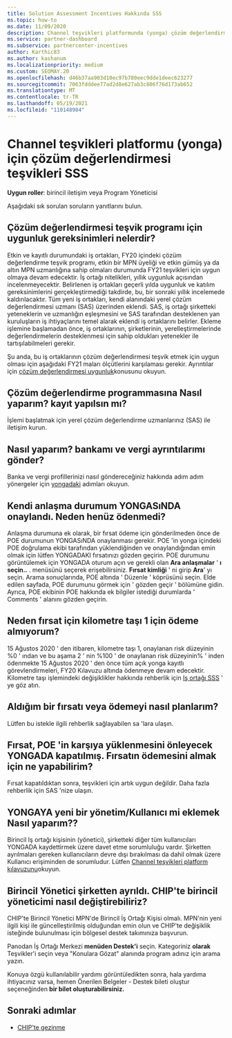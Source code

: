 ```yaml
---
title: Solution Assessment Incentives Hakkında SSS
ms.topic: how-to
ms.date: 11/09/2020
description: Channel teşvikleri platformunda (yonga) çözüm değerlendirmesi hakkında sık sorulan soruların yanıtlarını öğrenin.
ms.service: partner-dashboard
ms.subservice: partnercenter-incentives
author: Karthic83
ms.author: kashanum
ms.localizationpriority: medium
ms.custom: SEOMAY.20
ms.openlocfilehash: d46b37aa903d10ec97b780eec9dde1deec623277
ms.sourcegitcommit: 7063fdddee77ad2d8e627ab3c806f76d173ab652
ms.translationtype: MT
ms.contentlocale: tr-TR
ms.lasthandoff: 05/19/2021
ms.locfileid: "110148984"
---
```

# <a name="solution-assessment-incentives-faq-for-the-channel-incentives-platform-chip"></a>Channel teşvikleri platformu (yonga) için çözüm değerlendirmesi teşvikleri SSS 

**Uygun roller**: birincil iletişim veya Program Yöneticisi

Aşağıdaki sık sorulan soruların yanıtlarını bulun.

## <a name="what-are-the-eligibility-requirements-for-the-solution-assessment-incentive-program"></a>Çözüm değerlendirmesi teşvik programı için uygunluk gereksinimleri nelerdir?

Etkin ve kayıtlı durumundaki iş ortakları, FY20 içindeki çözüm değerlendirme teşvik programı, etkin bir MPN üyeliği ve etkin gümüş ya da altın MPN uzmanlığına sahip olmaları durumunda FY21 teşvikleri için uygun olmaya devam edecektir. İş ortağı nitelikleri, yıllık uygunluk açısından incelenmeyecektir.  Belirlenen iş ortakları geçerli yılda uygunluk ve katılım gereksinimlerini gerçekleştirmediği takdirde, bu, bir sonraki yıllık incelemede kaldırılacaktır.  Tüm yeni iş ortakları, kendi alanındaki yerel çözüm değerlendirmesi uzmanı (SAS) üzerinden eklendi.  SAS, iş ortağı şirketteki yeteneklerin ve uzmanlığın eşleşmesini ve SAS tarafından desteklenen yan kuruluşların iş ihtiyaçlarını temel alarak eklendi iş ortaklarını belirler.
Ekleme işlemine başlamadan önce, iş ortaklarının, şirketlerinin, yerelleştirmelerinde değerlendirmelerin desteklenmesi için sahip oldukları yetenekler ile tartışılabilmeleri gerekir. 

Şu anda, bu iş ortaklarının çözüm değerlendirmesi teşvik etmek için uygun olması için aşağıdaki FY21 maları ölçütlerini karşılaması gerekir. Ayrıntılar için [çözüm değerlendirmesi uygunluk](chip-solutions-assessment-eligible.md)konusunu okuyun.

## <a name="how-do-i-enroll-in-the-solution-assessments-incentive-program"></a>Çözüm değerlendirme programmasına Nasıl yaparım? kayıt yapılsın mı?

İşlemi başlatmak için yerel çözüm değerlendirme uzmanlarınız (SAS) ile iletişim kurun.

## <a name="how-do-i-submit-my-bank-and-tax-details"></a>Nasıl yaparım? bankamı ve vergi ayrıntılarımı gönder?

Banka ve vergi profillerinizi nasıl göndereceğiniz hakkında adım adım yönergeler için [yongadaki](chip-intro.md) adımları okuyun.

## <a name="my-deal-status-has-been-approved-in-chip-why-hasnt-it-been-paid-yet"></a>Kendi anlaşma durumum YONGASıNDA onaylandı. Neden henüz ödenmedi?

Anlaşma durumuna ek olarak, bir fırsat ödeme için gönderilmeden önce de POE durumunun YONGASıNDA onaylanması gerekir. POE 'in yonga içindeki POE doğrulama ekibi tarafından yüklendiğinden ve onaylandığından emin olmak için lütfen YONGADAKI fırsatınızı gözden geçirin. POE durumunu görüntülemek için YONGADA oturum açın ve gerekli olan **Ara anlaşmalar** ' **ı seçin..** . menüsünü seçerek erişebilirsiniz. **Fırsat kimliği** ' ni girip **Ara**' yı seçin. Arama sonuçlarında, POE altında ' Düzenle ' köprüsünü seçin. Elde edilen sayfada, POE durumunu görmek için ' gözden geçir ' bölümüne gidin. Ayrıca, POE ekibinin POE hakkında ek bilgiler istediği durumlarda ' Comments ' alanını gözden geçirin.

## <a name="why-did-i-not-receive-any-payment-for-milestone-1-for-my-opportunity"></a>Neden fırsat için kilometre taşı 1 için ödeme almıyorum?

15 Ağustos 2020 ' den itibaren, kilometre taşı 1, onaylanan risk düzeyinin %0 ' ından ve bu aşama 2 ' nin %100 ' de onaylanan risk düzeyinin% ' inden ödenmekte 15 Ağustos 2020 ' den önce tüm açık yonga kayıtlı görevlendirmeleri, FY20 Kılavuzu altında ödenmeye devam edecektir. Kilometre taşı işlemindeki değişiklikler hakkında rehberlik için [Iş ortağı SSS](https://assetsprod.microsoft.com/solution-assessment-incentive-program-faq.pdf) ' ye göz atın.

## <a name="how-to-i-dispute-an-opportunity-or-payment-i-received"></a>Aldığım bir fırsatı veya ödemeyi nasıl planlarım?

Lütfen bu istekle ilgili rehberlik sağlayabilen sa 'lara ulaşın.

## <a name="the-opportunity-is-closed-in-chip-which-is-preventing-me-from-uploading-poe-what-can-i-do-to-get-the-opportunity-paid"></a>Fırsat, POE 'in karşıya yüklenmesini önleyecek YONGADA kapatılmış. Fırsatın ödemesini almak için ne yapabilirim?

Fırsat kapatıldıktan sonra, teşvikleri için artık uygun değildir. Daha fazla rehberlik için SAS 'nize ulaşın.

## <a name="how-do-i-add-a-new-adminuser-to-chip"></a>YONGAYA yeni bir yönetim/Kullanıcı mi eklemek Nasıl yaparım??

Birincil Iş ortağı kişisinin (yönetici), şirketteki diğer tüm kullanıcıları YONGADA kaydettirmek üzere davet etme sorumluluğu vardır. Şirketten ayrılmaları gereken kullanıcıların devre dışı bırakılması da dahil olmak üzere Kullanıcı erişiminden de sorumludur. Lütfen [Channel teşvikleri platform kılavuzunu](chip-intro.md)okuyun.

## <a name="the-primary-admin-has-left-our-company-how-do-we-change-my-primary-admin-in-chip"></a>Birincil Yönetici şirketten ayrıldı. CHIP'te birincil yöneticimi nasıl değiştirebiliriz?

CHIP'te Birincil Yönetici MPN'de Birincil İş Ortağı Kişisi olmalı. MPN'nin yeni ilgili kişi ile güncelleştirilmiş olduğundan emin olun ve CHIP'te değişiklik isteğinde bulunulması için bölgesel destek takımınıza başvurun.

Panodan İş Ortağı Merkezi **menüden Destek'i** seçin. Kategoriniz **olarak** Teşvikler'i seçin veya "Konulara Gözat" alanında program adınız için arama yazın.

Konuya özgü kullanılabilir yardımı görüntüledikten sonra, hala yardıma ihtiyacınız varsa, hemen Önerilen Belgeler - Destek bileti oluştur seçeneğinden **bir bilet oluşturabilirsiniz.**

## <a name="next-steps"></a>Sonraki adımlar

- [CHIP'te gezinme](chip-intro.md)
